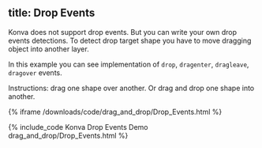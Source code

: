 title: Drop Events
---

Konva does not support drop events. But you can write your own drop events detections.
To detect drop target shape you have to move dragging object into another layer.

In this example you can see implementation of `drop`, `dragenter`, `dragleave`, `dragover` events.

Instructions: drag one shape over another. Or drag and drop one shape into another.

{% iframe /downloads/code/drag_and_drop/Drop_Events.html %}

{% include_code Konva Drop Events Demo drag_and_drop/Drop_Events.html %}